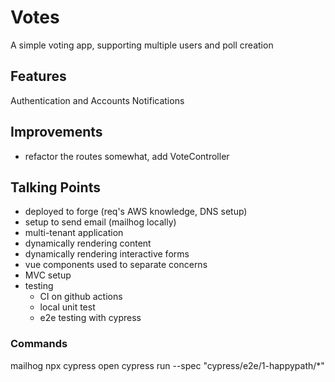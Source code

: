 # Votes

A simple voting app, supporting multiple users and poll creation

## Features
Authentication and Accounts
Notifications


## Improvements

- refactor the routes somewhat, add VoteController

## Talking Points

- deployed to forge (req's AWS knowledge, DNS setup)
- setup to send email (mailhog locally)
- multi-tenant application
- dynamically rendering content
- dynamically rendering interactive forms
- vue components used to separate concerns
- MVC setup
- testing
  - CI on github actions
  - local unit test
  - e2e testing with cypress

### Commands

mailhog
npx cypress open
cypress run --spec "cypress/e2e/1-happypath/*"

